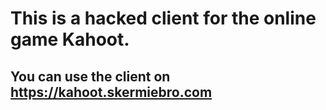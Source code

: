 # This is a hacked client for the online game Kahoot.
## You can use the client on https://kahoot.skermiebro.com
